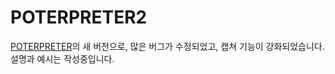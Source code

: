 # POTERPRETER2
[POTERPRETER](https://github.com/BABTUL/POTERPRETER)의 새 버전으로, 많은 버그가 수정되었고, 캡쳐 기능이 강화되었습니다.
설명과 예시는 작성중입니다.
